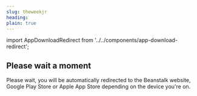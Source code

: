 ```yaml
---
slug: theweekjr
heading: 
plain: true
---
```


import AppDownloadRedirect from '../../components/app-download-redirect';

<AppDownloadRedirect/>

## Please wait a moment

Please wait, you will be automatically redirected to the Beanstalk website, Google Play Store or Apple App Store depending on the device you're on.